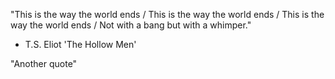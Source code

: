 "This is the way the world ends /
This is the way the world ends /
This is the way the world ends /
Not with a bang but with a whimper."

- T.S. Eliot 'The Hollow Men'


"Another quote"